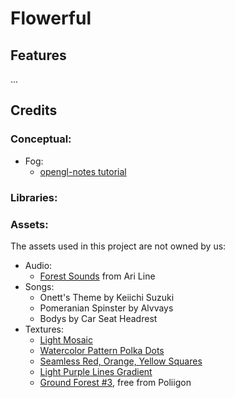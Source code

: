 # Flowerful

## Features

...

## Credits

### Conceptual:

- Fog:
	- [opengl-notes tutorial](https://opengl-notes.readthedocs.io/en/latest/topics/texturing/aliasing.html)

### Libraries: 


### Assets: 

The assets used in this project are not owned by us:

- Audio:
	- [Forest Sounds](https://www.youtube.com/watch?v=ve8F6cv4fEI) from Ari Line
- Songs:
	- Onett's Theme by Keiichi Suzuki
	- Pomeranian Spinster by Alvvays
	- Bodys by Car Seat Headrest
- Textures:
	- [Light Mosaic](https://www.istockphoto.com/vector/light-mosaic-colorful-abstract-background-with-mosaic-vector-illustration-gm1044874492-279645994)
	- [Watercolor Pattern Polka Dots](https://www.dreamstime.com/watercolor-pattern-polka-dots-seamless-blue-abstract-modern-background-illustration-template-textile-wallpaper-wrapping-image134324834)
	- [Seamless Red, Orange, Yellow Squares](https://www.dreamstime.com/mosaic-pattern-original-image149714935)
	- [Light Purple Lines Gradient](https://www.vecteezy.com/vector-art/2541301-light-purple-vector-texture-with-lines-gradient-illustration-with-straight-lines-in-abstract-style-pattern-for-ads-commercials)
	- [Ground Forest #3](https://www.poliigon.com/texture/ground-forest-003/1949), free from Poliigon




